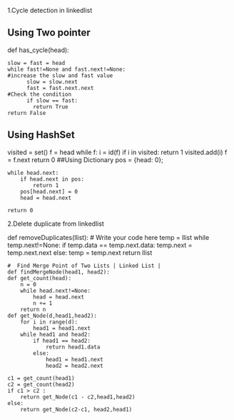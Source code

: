 1.Cycle detection in linkedlist 
## Using Two pointer
def has_cycle(head):

    slow = fast = head
    while fast!=None and fast.next!=None:
    #increase the slow and fast value
          slow = slow.next
          fast = fast.next.next
    #Check the condition
          if slow == fast:
            return True
    return False
## Using HashSet
   visited = set()
    f = head
    while f:
        i = id(f)
        if i in visited:
            return 1
        visited.add(i)
        f = f.next
    return 0
##Using Dictionary 
pos = {head: 0};
    
    while head.next:
        if head.next in pos:
            return 1
        pos[head.next] = 0
        head = head.next
    
    return 0
2.Delete duplicate from linkedlist

def removeDuplicates(llist):
    # Write your code here
    temp = llist
    while temp.next!=None:
        if temp.data == temp.next.data:
            temp.next = temp.next.next
        else:
            temp = temp.next
    return llist

    #  Find Merge Point of Two Lists | Linked List |
    def findMergeNode(head1, head2):
    def get_count(head):
        n = 0
        while head.next!=None:
            head = head.next
            n += 1
        return n
    def get_Node(d,head1,head2):
        for i in range(d):
            head1 = head1.next
        while head1 and head2:
            if head1 == head2:
                return head1.data
            else:
                head1 = head1.next
                head2 = head2.next
        
    c1 = get_count(head1)
    c2 = get_count(head2)
    if c1 > c2 :
        return get_Node(c1 - c2,head1,head2)
    else: 
        return get_Node(c2-c1, head2,head1)